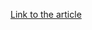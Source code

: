 [Link to the article](https://justice.gov/opa/pr/emotet-botnet-disrupted-international-cyber-operation)
